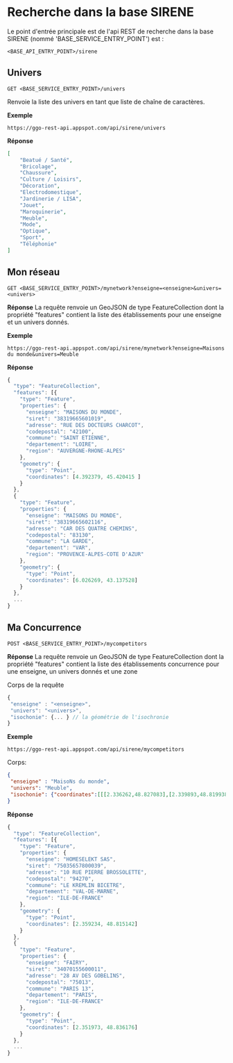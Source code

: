 ﻿# Recherche dans la base SIRENE

Le point d'entrée principale est de l'api REST de recherche dans la base SIRENE (nommé 'BASE_SERVICE_ENTRY_POINT') est :

`<BASE_API_ENTRY_POINT>/sirene`

## Univers

`GET <BASE_SERVICE_ENTRY_POINT>/univers`

Renvoie la liste des univers en tant que liste de chaîne de caractères.

**Exemple**

`https://ggo-rest-api.appspot.com/api/sirene/univers`

**Réponse**
```json
[
    "Beatué / Santé",
    "Bricolage",
    "Chaussure",
    "Culture / Loisirs",
    "Décoration",
    "Electrodomestique",
    "Jardinerie / LISA",
    "Jouet",
    "Maroquinerie",
    "Meuble",
    "Mode",
    "Optique",
    "Sport",
    "Téléphonie"
]
```

## Mon réseau

`GET <BASE_SERVICE_ENTRY_POINT>/mynetwork?enseigne=<enseigne>&univers=<univers>`

**Réponse**
La requête renvoie un GeoJSON de type FeatureCollection dont la propriété "features" contient la liste des établissements pour une enseigne et un univers donnés.

**Exemple**

`https://ggo-rest-api.appspot.com/api/sirene/mynetwork?enseigne=Maisons du monde&univers=Meuble`

**Réponse**
```js
{
  "type": "FeatureCollection",
  "features": [{
    "type": "Feature",
    "properties": {
      "enseigne": "MAISONS DU MONDE",
      "siret": "38319665601019",
      "adresse": "RUE DES DOCTEURS CHARCOT",
      "codepostal": "42100",
      "commune": "SAINT ETIENNE",
      "departement": "LOIRE",
      "region": "AUVERGNE-RHONE-ALPES"
    },
    "geometry": {
      "type": "Point",
      "coordinates": [4.392379, 45.420415 ]
    }
  },
  {
    "type": "Feature",
    "properties": {
      "enseigne": "MAISONS DU MONDE",
      "siret": "38319665602116",
      "adresse": "CAR DES QUATRE CHEMINS",
      "codepostal": "83130",
      "commune": "LA GARDE",
      "departement": "VAR",
      "region": "PROVENCE-ALPES-COTE D'AZUR"
    },
    "geometry": {
      "type": "Point",
      "coordinates": [6.026269, 43.137528]
    }
  },
  ...   
}
```

## Ma Concurrence

`POST <BASE_SERVICE_ENTRY_POINT>/mycompetitors`

**Réponse**
La requête renvoie un GeoJSON de type FeatureCollection dont la propriété "features" contient la liste des établissements concurrence pour une enseigne, un univers donnés et une zone

Corps de la requête

```js
{
 "enseigne" : "<enseigne>",
 "univers": "<univers>",
 "isochonie": {... } // la géométrie de l'isochronie
}
```

**Exemple**

`https://ggo-rest-api.appspot.com/api/sirene/mycompetitors`

Corps:
```json
{
 "enseigne" : "MaisoNs du monde",
 "univers": "Meuble",
 "isochonie": {"coordinates":[[[2.336262,48.827083],[2.339893,48.819938],[2.343796,48.816721],[2.35376,48.812841],[2.361552,48.811577],[2.361896,48.811685],[2.368695,48.814638],[2.36898,48.814858],[2.375565,48.823393],[2.374865,48.829338],[2.374691,48.829654],[2.370948,48.836137],[2.360838,48.838949],[2.351576,48.837503],[2.350892,48.837083],[2.344003,48.830957],[2.336314,48.82744],[2.336262,48.827083]]],"type":"Polygon"}
}
```

**Réponse**
```js
{
  "type": "FeatureCollection",
  "features": [{
    "type": "Feature",
    "properties": {
      "enseigne": "HOMESELEKT SAS",
      "siret": "75035657800039",
      "adresse": "10 RUE PIERRE BROSSOLETTE",
      "codepostal": "94270",
      "commune": "LE KREMLIN BICETRE",
      "departement": "VAL-DE-MARNE",
      "region": "ILE-DE-FRANCE"
    },
    "geometry": {
      "type": "Point",
      "coordinates": [2.359234, 48.815142]
    }
  },
  {
    "type": "Feature",
    "properties": {
      "enseigne": "FAIRY",
      "siret": "34070155600011",
      "adresse": "28 AV DES GOBELINS",
      "codepostal": "75013",
      "commune": "PARIS 13",
      "departement": "PARIS",
      "region": "ILE-DE-FRANCE"
    },
    "geometry": {
      "type": "Point",
      "coordinates": [2.351973, 48.836176]
    }
  },
  ...   
}
```






